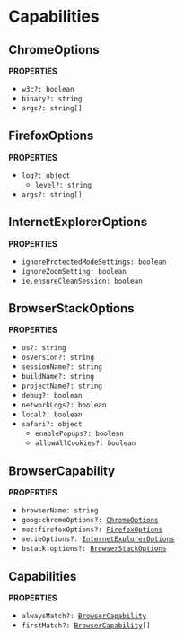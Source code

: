 # Capabilities

## ChromeOptions

**PROPERTIES**

- <code>w3c?: boolean</code>
- <code>binary?: string</code>
- <code>args?: string[]</code>

## FirefoxOptions

**PROPERTIES**

- <code>log?: object</code>
  - <code>level?: string</code>
- <code>args?: string[]</code>

## InternetExplorerOptions

**PROPERTIES**

- <code>ignoreProtectedModeSettings: boolean</code>
- <code>ignoreZoomSetting: boolean</code>
- <code>ie.ensureCleanSession: boolean</code>

## BrowserStackOptions

**PROPERTIES**

- <code>os?: string</code>
- <code>osVersion?: string</code>
- <code>sessionName?: string</code>
- <code>buildName?: string</code>
- <code>projectName?: string</code>
- <code>debug?: boolean</code>
- <code>networkLogs?: boolean</code>
- <code>local?: boolean</code>
- <code>safari?: object</code>
  - <code>enablePopups?: boolean</code>
  - <code>allowAllCookies?: boolean</code>

## BrowserCapability

**PROPERTIES**

- <code>browserName: string</code>
- <code>goog:chromeOptions?: [ChromeOptions](#chromeoptions)</code>
- <code>moz:firefoxOptions?: [FirefoxOptions](#firefoxoptions)</code>
- <code>se:ieOptions?: [InternetExplorerOptions](#internetexploreroptions)</code>
- <code>bstack:options?: [BrowserStackOptions](#browserstackoptions)</code>

## Capabilities

**PROPERTIES**

- <code>alwaysMatch?: [BrowserCapability](#browsercapability)</code>
- <code>firstMatch?: [BrowserCapability](#browsercapability)[]</code>
